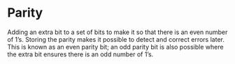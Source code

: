 # Parity

Adding an extra bit to a set of bits to make it so that there is an even number of 1’s.
Storing the parity makes it possible to detect and correct errors later.
This is known as an even parity bit; an odd parity bit is also possible where the extra bit ensures there is an odd number of 1’s.
